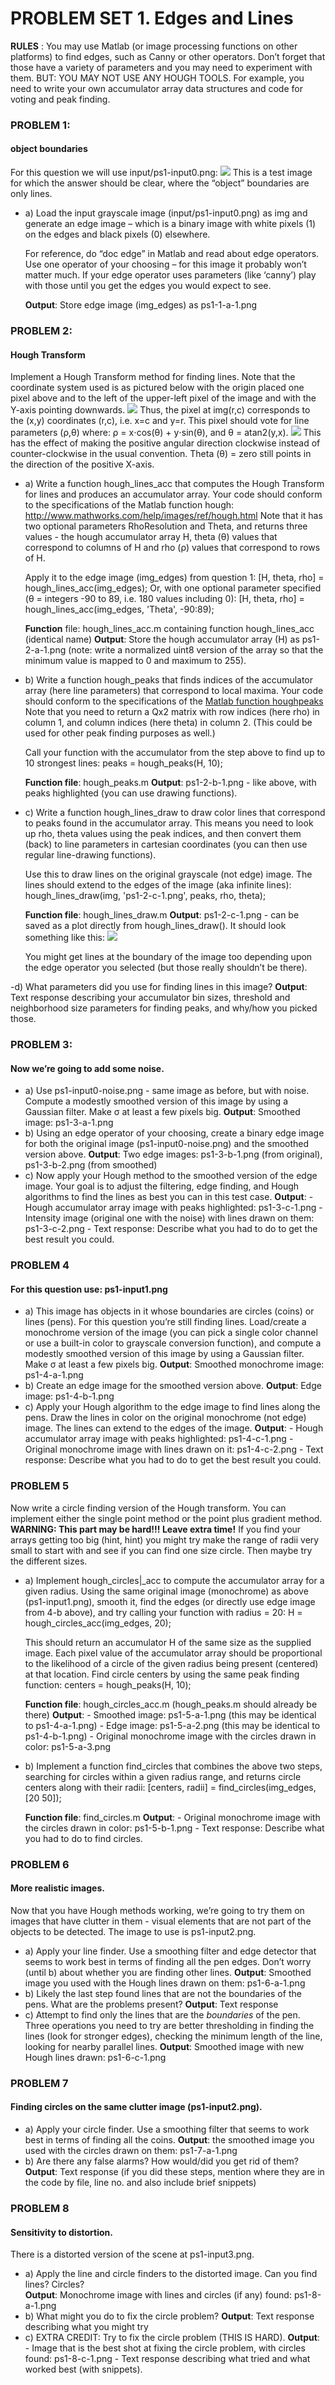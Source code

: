 # PROBLEM SET 1. Edges and Lines
 **RULES** : You may use Matlab (or image processing functions on other platforms)
 to find edges, such as Canny or other operators. Don’t forget that those have a
 variety of parameters and you may need to experiment with them. BUT: YOU MAY NOT USE 
 ANY HOUGH TOOLS. For example, you need to write your own accumulator array data
 structures and code for voting and peak finding.

### PROBLEM 1: 
#### object boundaries
 For this question we will use input/ps1-input0.png:
 ![](input/ps1-input0.png)
 This is a test image for which the answer should be clear, where the “object”
 boundaries are only lines.

- a) Load the input grayscale image (input/ps1-input0.png) as img and generate an 
     edge image – which is a binary image with white pixels (1) on the edges and
     black pixels (0) elsewhere.

     For reference, do “doc edge” in Matlab and read about edge operators. Use one
     operator of your choosing – for this image it probably won’t matter much. If
     your edge operator uses parameters (like ‘canny’) play with those until you
     get the edges you would expect to see.

    **Output**: Store edge image (img\_edges) as ps1-1-a-1.png

### PROBLEM 2:
#### Hough Transform
 Implement a Hough Transform method for finding lines. Note that the coordinate
 system used is as pictured below with the origin placed one pixel above and to
 the left of the upper-left pixel of the image and with the Y-axis pointing downwards.
 ![](img/readme_ps1_problem2_img1.png)
 Thus, the pixel at img(r,c) corresponds to the (x,y) coordinates (r,c), i.e. x=c and
 y=r. This pixel should vote for line parameters (ρ,θ) where: ρ = x⋅cos(θ) + y⋅sin(θ),
 and θ = atan2(y,x).
 ![](img/readme_ps1_problem2_img2.png)
 This has the effect of making the positive angular direction clockwise instead of 
 counter-clockwise in the usual convention. Theta (θ) = zero still points in the
 direction of the positive X-axis.

- a) Write a function hough\_lines\_acc that computes the Hough Transform for lines
     and produces an accumulator array. Your code should conform to the specifications
     of the Matlab function hough: http://www.mathworks.com/help/images/ref/hough.html
     Note that it has two optional parameters RhoResolution and Theta, and returns
     three values - the hough accumulator array H, theta (θ) values that correspond to
     columns of H and rho (ρ) values that correspond to rows of H.

     Apply it to the edge image (img_edges) from question 1:
        [H, theta, rho] = hough_lines_acc(img_edges);
     Or, with one optional parameter specified (θ = integers -90 to 89, i.e. 180
     values including 0):
        [H, theta, rho] = hough_lines_acc(img_edges, 'Theta', -90:89);

     **Function** file: hough_lines_acc.m containing function hough_lines_acc (identical name)
     **Output**: Store the hough accumulator array (H) as ps1-2-a-1.png (note: write a
     normalized uint8 version of the array so that the minimum value is mapped to
     0 and maximum to 255). 

- b) Write a function hough\_peaks that finds indices of the accumulator array (here
     line parameters) that correspond to local maxima. Your code should conform to the
     specifications of the 
     [Matlab function houghpeaks](http://www.mathworks.com/help/images/ref/houghpeaks.html)
     Note that you need to return a Qx2 matrix with row indices (here rho) in
     column 1, and column indices (here theta) in column 2. (This could be used for
     other peak finding purposes as well.)

     Call your function with the accumulator from the step above to find up to 10
     strongest lines:
        peaks = hough_peaks(H, 10);

    **Function file**: hough_peaks.m
    **Output**: ps1-2-b-1.png - like above, with peaks highlighted (you can use
     drawing functions).

- c) Write a function hough\_lines\_draw to draw color lines that correspond to peaks
     found in the accumulator array. This means you need to look up rho, theta values
     using the peak indices, and then convert them (back) to line parameters in cartesian
     coordinates (you can then use regular line-drawing functions).

     Use this to draw lines on the original grayscale (not edge) image. The lines should
     extend to the edges of the image (aka infinite lines):
        hough_lines_draw(img, 'ps1-2-c-1.png', peaks, rho, theta);

    **Function file**: hough_lines_draw.m
    **Output**: ps1-2-c-1.png - can be saved as a plot directly from hough\_lines\_draw().
    It should look something like this:
    ![](img/readme_ps1_problem2_img2.png)
    
    You might get lines at the boundary of the image too depending upon the edge operator
    you selected (but those really shouldn’t be there).

-d) What parameters did you use for finding lines in this image?
    **Output**: Text response describing your accumulator bin sizes, threshold and neighborhood
    size parameters for finding peaks, and why/how you picked those.

### PROBLEM 3:
#### Now we’re going to add some noise.
- a) Use ps1-input0-noise.png - same image as before, but with noise. Compute a modestly
     smoothed version of this image by using a Gaussian filter. Make σ at least a few pixels big.
     **Output**: Smoothed image: ps1-3-a-1.png
- b) Using an edge operator of your choosing, create a binary edge image for both the
     original image (ps1-input0-noise.png) and the smoothed version above.
     **Output**: Two edge images: ps1-3-b-1.png (from original), ps1-3-b-2.png (from smoothed)
- c) Now apply your Hough method to the smoothed version of the edge image. Your goal is to
     adjust the filtering, edge finding, and Hough algorithms to find the lines as best you can
     in this test case.
     **Output**:
        - Hough accumulator array image with peaks highlighted: ps1-3-c-1.png 
        - Intensity image (original one with the noise) with lines drawn on them: ps1-3-c-2.png
        - Text response: Describe what you had to do to get the best result you could.

### PROBLEM 4
#### For this question use: ps1-input1.png
- a) This image has objects in it whose boundaries are circles (coins) or lines (pens). For
     this question  you’re still finding lines. Load/create a monochrome version of the image
     (you can pick a single color channel or use a built-in color to grayscale conversion
     function), and compute a modestly smoothed version of this image by using a Gaussian
     filter. Make σ at least a few pixels big.
     **Output**: Smoothed monochrome image: ps1-4-a-1.png
- b) Create an edge image for the smoothed version above.
     **Output**: Edge image: ps1-4-b-1.png
- c) Apply your Hough algorithm to the edge image to find lines along the pens. Draw the 
     lines in color on the  original monochrome (not edge) image. The lines can extend to
     the edges of the image.
     **Output**:
        - Hough accumulator array image with peaks highlighted: ps1-4-c-1.png
        - Original monochrome image with lines drawn on it: ps1-4-c-2.png
        - Text response: Describe what you had to do to get the best result you could.

### PROBLEM 5
Now write a circle finding version of the Hough transform. You can implement either the
single point method or the point plus gradient method. **WARNING: This part may be hard!!!
Leave extra time!**
If you find your arrays getting too big (hint, hint) you might try make the range of radii
very small to start with and see if you can find one size circle. Then maybe try the different sizes.
- a) Implement hough\_circles|_acc to compute the accumulator array for a given radius.
     Using the same original image (monochrome) as above (ps1-input1.png), smooth it, find
     the edges (or directly use edge image from 4-b above), and try calling your function with
     radius = 20:
        H = hough_circles\_acc(img\_edges, 20);

     This should return an accumulator H of the same size as the supplied image. Each pixel
     value of the accumulator array should be proportional to the likelihood of a circle of
     the given radius being present (centered) at that location. Find circle centers by using
     the same peak finding function:
        centers = hough_peaks(H, 10);

     **Function file**: hough_circles_acc.m (hough_peaks.m should already be there)
     **Output**:
        - Smoothed image: ps1-5-a-1.png (this may be identical to  ps1-4-a-1.png)
        - Edge image: ps1-5-a-2.png (this may be identical to  ps1-4-b-1.png)
        - Original monochrome image with the circles drawn in color:  ps1-5-a-3.png

- b) Implement a function  find\_circles that combines the above two steps, searching for circles
     within a given radius range, and returns circle centers along with their radii:
        [centers, radii] = find_circles(img_edges, [20 50]);

    **Function file**: find\_circles.m
    **Output**:
        - Original monochrome image with the circles drawn in color:  ps1-5-b-1.png
        - Text response: Describe what you had to do to find circles.
### PROBLEM 6
#### More realistic images. 
Now that you have Hough methods working, we’re going to try them on images that have clutter
in them - visual elements that are not part of the objects to be detected. The image to use
is ps1-input2.png.
- a) Apply your line finder. Use a smoothing filter and edge detector that seems to work best
     in terms of finding all the pen edges. Don’t worry (until b) about whether you are finding
     other lines.
     **Output**: Smoothed image you used with the Hough lines drawn on them: ps1-6-a-1.png
- b) Likely the last step found lines that are not the boundaries of the pens. What are the
     problems present?
     **Output**: Text response
- c) Attempt to find only the lines that are the *boundaries* of the pen.  Three operations
     you need to try are better thresholding in finding the lines (look for stronger edges),
     checking the minimum length of the line, looking for nearby parallel lines.
     **Output**: Smoothed image with new Hough lines drawn: ps1-6-c-1.png

### PROBLEM 7
#### Finding circles on the same clutter image (ps1-input2.png).  
- a) Apply your circle finder. Use a smoothing filter that seems to work best in terms of
    finding all the coins.
    **Output**:  the smoothed image you used with the circles drawn on them: ps1-7-a-1.png
- b) Are there any false alarms? How would/did you get rid of them?
     **Output**: Text response (if you did these steps, mention where they are in the code
     by file, line no. and also include brief snippets)
### PROBLEM 8
#### Sensitivity to distortion. 
There is a distorted version of the scene at ps1-input3.png.
- a) Apply the line and circle finders to the distorted image. Can you find lines? Circles?  
     **Output**: Monochrome image with lines and circles (if any) found: ps1-8-a-1.png
- b) What might you do to fix the circle problem? 
     **Output**: Text response describing what you might try
- c) EXTRA CREDIT:  Try to fix the circle problem (THIS IS HARD).
     **Output**:
        - Image that is the best shot at fixing the circle problem, with circles found: ps1-8-c-1.png
        - Text response describing what tried and what worked best (with snippets).
